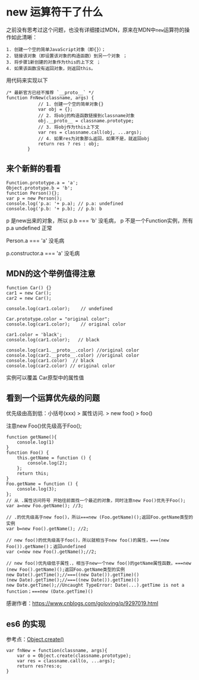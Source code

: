 new 运算符干了什么
==================
之前没有思考过这个问题，也没有详细搂过MDN，原来在MDN中`new`运算符的操作如此清晰：
```
1. 创建一个空的简单JavaScript对象（即{}）；
2. 链接该对象（即设置该对象的构造函数）到另一个对象 ；
3. 将步骤1新创建的对象作为this的上下文 ；
4. 如果该函数没有返回对象，则返回this。
```
用代码来实现以下
```
/* 最新官方已经不推荐 `__proto__` */
function FnNew(classname, args) {
            // 1. 创建一个空的简单对象{}
            var obj = {};
            // 2. 将obj的构造函数链接到classname对象
            obj.__proto__ = classname.prototype;
            // 3. 将obj作为this上下文
            var res = classname.call(obj, ...args);
            // 4. 如果res为对象那么返回，如果不是，就返回obj
            return res ? res : obj;
        }
```


来个新鲜的看看
-------------------
```
Function.prototype.a = 'a';
Object.prototype.b = 'b';
function Person(){};
var p = new Person();
console.log('p.a: '+ p.a); // p.a: undefined
console.log('p.b: '+ p.b); // p.b: b
```
p 是new出来的对象，所以 p.b === 'b' 没毛病， p 不是一个Function实例，所有p.a undefined 正常

Person.a === 'a' 没毛病

p.constructor.a === 'a' 没毛病


MDN的这个举例值得注意
-------------------------
```
function Car() {}
car1 = new Car();
car2 = new Car();

console.log(car1.color);    // undefined
 
Car.prototype.color = "original color";
console.log(car1.color);    // original color
 
car1.color = 'black';
console.log(car1.color);   // black

console.log(car1.__proto__.color) //original color
console.log(car2.__proto__.color) //original color
console.log(car1.color)  // black
console.log(car2.color) // original color
```
实例可以覆盖 Car原型中的属性值


看到一个运算优先级的问题
------------------------------
优先级由高到低：小括号(xxx)  >  属性访问.   >  new foo()  >  foo()

注意new Foo()优先级高于Foo();
```
function getName(){
    console.log(1)
}
function Foo() {
    this.getName = function () {
        console.log(2); 
    };
    return this;
}
Foo.getName = function () {
    console.log(3);
};
// 从 .属性访问符号 开始往前面找一个最近的对象，同时注意new Foo()优先于Foo();
var a=new Foo.getName(); //3;

// .的优先级高于new foo()，所以===new (Foo.getName)();返回Foo.getName类型的实例
var b=new Foo().getName(); //2;

// new foo()的优先级高于foo()，所以就相当于new foo()的属性，===(new Foo()).getName()；返回undefined
var c=new new Foo().getName();//2;

// new foo()优先级低于属性.，相当于new一个new foo()的getName属性函数，===new (new Foo().getName)();返回Foo.getName类型的实例
new Date().getTime();//===((new Date()).getTime)()
(new Date).getTime();//===((new Date()).getTime)()
new Date.getTime();//Uncaught TypeError: Date(...).getTime is not a function；===new (Date.getTime)()
```
感谢作者：https://www.cnblogs.com/goloving/p/9297019.html


es6 的实现
-------------
参考点：[Object.create()](../object/Object.create.md)
```
var fnNew = function(classname, args){
    var o = Object.create(classname.prototype);
    var res = classname.call(o, ...args);
    return res?res:o;
}
```